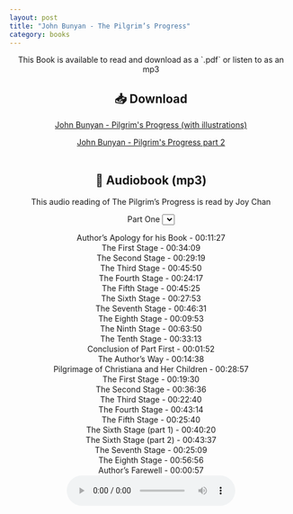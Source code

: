 ```yaml
---
layout: post
title: "John Bunyan - The Pilgrim’s Progress"
category: books
---
```

<div style="text-align: center;">
This Book is available to read and download as a `.pdf` or listen to as an mp3

<h2>📥 Download</h2>

<a href="{{ '/assets/books/John-Bunyan-Pilgrims-Progress-with-illustrations.pdf' | relative_url }}" download class="button">John Bunyan - Pilgrim's Progress (with illustrations)</a><br>

<a href="{{ '/assets/books/John-Bunyan-Pilgrims-Progress-Part-2.pdf' | relative_url }}" download class="button">John Bunyan - Pilgrim's Progress part 2</a>
<br><br>

<h2>🎵 Audiobook (mp3)</h2>
This audio reading of The Pilgrim’s Progress is read by Joy Chan

Part One
<select id="trackList" onchange="loadTrack()">
  <option value="/assets/books/Pilgrims-Progress/21171-01.mp3">Author’s Apology for his Book - 00:11:27</option>
  <option value="/assets/books/Pilgrims-Progress/21171-02.mp3">The First Stage - 00:34:09</option>
  <option value="/assets/books/Pilgrims-Progress/21171-03.mp3">The Second Stage - 00:29:19</option>
  <option value="/assets/books/Pilgrims-Progress/21171-04.mp3">The Third Stage - 00:45:50</option>
  <option value="/assets/books/Pilgrims-Progress/21171-05.mp3">The Fourth Stage - 00:24:17</option>
  <option value="/assets/books/Pilgrims-Progress/21171-06.mp3">The Fifth Stage - 00:45:25</option>
  <option value="/assets/books/Pilgrims-Progress/21171-07.mp3">The Sixth Stage - 00:27:53</option>
  <option value="/assets/books/Pilgrims-Progress/21171-08.mp3">The Seventh Stage - 00:46:31</option>
  <option value="/assets/books/Pilgrims-Progress/21171-09.mp3">The Eighth Stage - 00:09:53</option>
  <option value="/assets/books/Pilgrims-Progress/21171-10.mp3">The Ninth Stage - 00:63:50</option>
  <option value="/assets/books/Pilgrims-Progress/21171-11.mp3">The Tenth Stage - 00:33:13</option>
  <option value="/assets/books/Pilgrims-Progress/21171-12.mp3">Conclusion of Part First - 00:01:52</option>
  <option value="/assets/books/Pilgrims-Progress/21171-13.mp3">The Author’s Way - 00:14:38</option>
  <option value="/assets/books/Pilgrims-Progress/21171-14.mp3">Pilgrimage of Christiana and Her Children - 00:28:57</option>
  <option value="/assets/books/Pilgrims-Progress/21171-15.mp3">The First Stage - 00:19:30</option>
  <option value="/assets/books/Pilgrims-Progress/21171-16.mp3">The Second Stage - 00:36:36</option>
  <option value="/assets/books/Pilgrims-Progress/21171-17.mp3">The Third Stage - 00:22:40</option>
  <option value="/assets/books/Pilgrims-Progress/21171-18.mp3">The Fourth Stage - 00:43:14</option>
  <option value="/assets/books/Pilgrims-Progress/21171-19.mp3">The Fifth Stage - 00:25:40</option>
  <option value="/assets/books/Pilgrims-Progress/21171-20.mp3">The Sixth Stage (part 1) - 00:40:20</option>
  <option value="/assets/books/Pilgrims-Progress/21171-21.mp3">The Sixth Stage (part 2) - 00:43:37</option>
  <option value="/assets/books/Pilgrims-Progress/21171-22.mp3">The Seventh Stage - 00:25:09</option>
  <option value="/assets/books/Pilgrims-Progress/21171-23.mp3">The Eighth Stage - 00:56:56</option>
  <option value="/assets/books/Pilgrims-Progress/21171-24.mp3">Author’s Farewell - 00:00:57</option>
</select>

<audio id="audioPlayer" controls>
  <source id="audioSource" src="/assets/books/Pilgrims-Progress/21171-01.mp3" type="audio/mpeg">
  Your browser does not support the audio element.
</audio>

<script>
  function loadTrack() {
    var player = document.getElementById("audioPlayer");
    var source = document.getElementById("audioSource");
    var list = document.getElementById("trackList");
    source.src = list.value;
    player.load();
    player.play();
  }
</script>